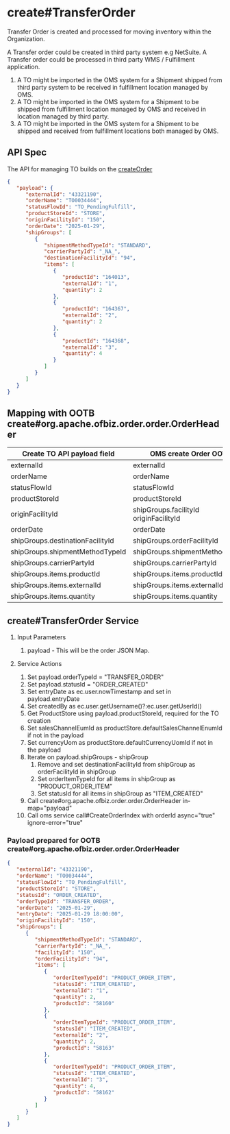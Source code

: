 # create#TransferOrder

Transfer Order is created and processed for moving inventory within the Organization. 

A Transfer order could be created in third party system e.g NetSuite. 
A Transfer order could be processed in third party WMS / Fulfillment application. 

1. A TO might be imported in the OMS system for a Shipment shipped from third party system to be received in fulfillment location managed by OMS.
2. A TO might be imported in the OMS system for a Shipment to be shipped from fulfillment location managed by OMS and received in location managed by third party.
3. A TO might be imported in the OMS system for a Shipment to be shipped and received from fulfillment locations both managed by OMS.

## API Spec

The API for managing TO builds on the [createOrder](../oms/createOrder.md)

```json
{
   "payload": {
      "externalId": "43321190",
      "orderName": "TO0034444",
      "statusFlowId": "TO_PendingFulfill",
      "productStoreId": "STORE",
      "originFacilityId": "150",
      "orderDate": "2025-01-29",
      "shipGroups": [
         {
            "shipmentMethodTypeId": "STANDARD",
            "carrierPartyId": "_NA_",
            "destinationFacilityId": "94",
            "items": [
               {
                  "productId": "164013",
                  "externalId": "1",
                  "quantity": 2
               },
               {
                  "productId": "164367",
                  "externalId": "2",
                  "quantity": 2
               },
               {
                  "productId": "164368",
                  "externalId": "3",
                  "quantity": 4
               }
            ]
         }
      ]
   }
}
```

## Mapping with OOTB create#org.apache.ofbiz.order.order.OrderHeader

| Create TO API payload field              | OMS create Order OOTB                        | 
|------------------------------------------|----------------------------------------------|
| externalId                               | externalId                                   |
| orderName                                | orderName                                    |
| statusFlowId                             | statusFlowId                                 |
| productStoreId                           | productStoreId                               |
| originFacilityId                         | shipGroups.facilityId <br/> originFacilityId |
| orderDate                                | orderDate                                    |
| shipGroups.destinationFacilityId         | shipGroups.orderFacilityId                   |
| shipGroups.shipmentMethodTypeId          | shipGroups.shipmentMethodTypeId              |
| shipGroups.carrierPartyId                | shipGroups.carrierPartyId                    |
| shipGroups.items.productId               | shipGroups.items.productId                   |
| shipGroups.items.externalId              | shipGroups.items.externalId                  |
| shipGroups.items.quantity                | shipGroups.items.quantity                    |

## create#TransferOrder Service

1. Input Parameters
   1. payload  - This will be the order JSON Map.

2. Service Actions
   1. Set payload.orderTypeId = "TRANSFER_ORDER"
   2. Set payload.statusId = "ORDER_CREATED"
   3. Set entryDate as ec.user.nowTimestamp and set in payload.entryDate
   4. Set createdBy as ec.user.getUsername()?:ec.user.getUserId()
   5. Get ProductStore using payload.productStoreId, required for the TO creation
   6. Set salesChannelEumId as productStore.defaultSalesChannelEnumId if not in the payload
   7. Set currencyUom as productStore.defaultCurrencyUomId if not in the payload
   8. Iterate on payload.shipGroups - shipGroup
      1. Remove and set destinationFacilityId from shipGroup as orderFacilityId in shipGroup
      2. Set orderItemTypeId for all items in shipGroup as "PRODUCT_ORDER_ITEM" 
      3. Set statusId for all items in shipGroup as "ITEM_CREATED"
   9. Call create#org.apache.ofbiz.order.order.OrderHeader in-map="payload" 
   10. Call oms service call#CreateOrderIndex with orderId async="true" ignore-error="true"

### Payload prepared for OOTB create#org.apache.ofbiz.order.order.OrderHeader

```json
{
   "externalId": "43321190",
   "orderName": "TO0034444",
   "statusFlowId": "TO_PendingFulfill",
   "productStoreId": "STORE",
   "statusId": "ORDER_CREATED",
   "orderTypeId": "TRANSFER_ORDER",
   "orderDate": "2025-01-29",
   "entryDate": "2025-01-29 18:00:00",
   "originFacilityId": "150",
   "shipGroups": [
      {
         "shipmentMethodTypeId": "STANDARD",
         "carrierPartyId": "_NA_",
         "facilityId": "150",
         "orderFacilityId": "94",
         "items": [
            {
               "orderItemTypeId": "PRODUCT_ORDER_ITEM",
               "statusId": "ITEM_CREATED",
               "externalId": "1",
               "quantity": 2,
               "productId": "58160"
            },
            {
               "orderItemTypeId": "PRODUCT_ORDER_ITEM",
               "statusId": "ITEM_CREATED",
               "externalId": "2",
               "quantity": 2,
               "productId": "58163"
            },
            {
               "orderItemTypeId": "PRODUCT_ORDER_ITEM",
               "statusId": "ITEM_CREATED",
               "externalId": "3",
               "quantity": 4,
               "productId": "58162"
            }
         ]
      }
   ]
}
```